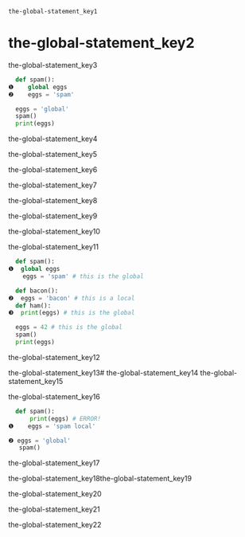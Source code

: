 ```ngMeta
the-global-statement_key1
```
# the-global-statement_key2
the-global-statement_key3

```python
  def spam():
❶    global eggs
❷    eggs = 'spam'

  eggs = 'global'
  spam()
  print(eggs)
```
the-global-statement_key4


the-global-statement_key5

the-global-statement_key6

the-global-statement_key7

the-global-statement_key8

the-global-statement_key9

the-global-statement_key10

the-global-statement_key11

```python
  def spam():
❶  global eggs
    eggs = 'spam' # this is the global

  def bacon():
❷  eggs = 'bacon' # this is a local
  def ham():
❸  print(eggs) # this is the global

  eggs = 42 # this is the global
  spam()
  print(eggs)
```
the-global-statement_key12


the-global-statement_key13# the-global-statement_key14
the-global-statement_key15

the-global-statement_key16

```python
  def spam():
      print(eggs) # ERROR!
❶    eggs = 'spam local'

❷ eggs = 'global'
   spam()
```
the-global-statement_key17


the-global-statement_key18the-global-statement_key19

the-global-statement_key20

the-global-statement_key21

the-global-statement_key22

